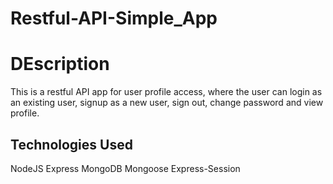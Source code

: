 # Restful-API-Simple_App


# DEscription
This is a restful API app for user profile access, where the user can login as an existing user, signup as a new user, sign out, change password and view profile.


## Technologies Used
NodeJS
Express
MongoDB
Mongoose
Express-Session